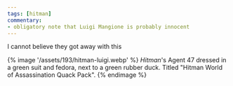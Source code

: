 ```yaml
---
tags: [hitman]
commentary:
- obligatory note that Luigi Mangione is probably innocent
---
```


I cannot believe they got away with this

{% image '/assets/193/hitman-luigi.webp' %}
_Hitman_'s Agent 47 dressed in a green suit and fedora, next to a green rubber
duck. Titled "Hitman World of Assassination Quack Pack".
{% endimage %}
